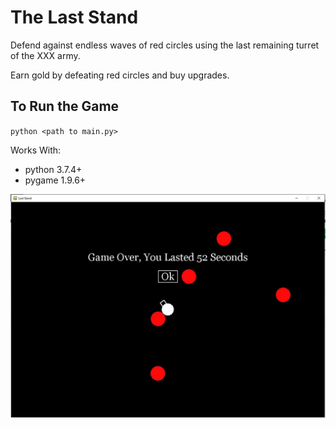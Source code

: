 # The Last Stand

Defend against endless waves of red circles using the last remaining turret of the XXX army.

Earn gold by defeating red circles and buy upgrades.

## To Run the Game

`python <path to main.py>`

Works With:
  * python 3.7.4+
  * pygame 1.9.6+
  
![Last Stand Screenshot](last_stand.JPG)
